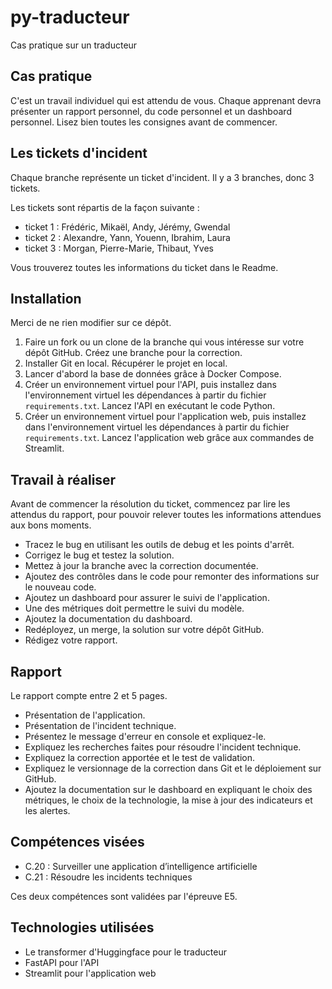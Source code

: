 # py-traducteur
Cas pratique sur un traducteur

## Cas pratique
C'est un travail individuel qui est attendu de vous. Chaque apprenant devra présenter un rapport personnel, du code personnel et un dashboard personnel. Lisez bien toutes les consignes avant de commencer.

## Les tickets d'incident
Chaque branche représente un ticket d'incident. Il y a 3 branches, donc 3 tickets.

Les tickets sont répartis de la façon suivante : 
- ticket 1 : Frédéric, Mikaël, Andy, Jérémy, Gwendal
- ticket 2 : Alexandre, Yann, Youenn, Ibrahim, Laura
- ticket 3 : Morgan, Pierre-Marie, Thibaut, Yves 

Vous trouverez toutes les informations du ticket dans le Readme.

## Installation
Merci de ne rien modifier sur ce dépôt.

1. Faire un fork ou un clone de la branche qui vous intéresse sur votre dépôt GitHub. Créez une branche pour la correction.
2. Installer Git en local. Récupérer le projet en local.
3. Lancer d'abord la base de données grâce à Docker Compose.
4. Créer un environnement virtuel pour l'API, puis installez dans l'environnement virtuel les dépendances à partir du fichier `requirements.txt`. Lancez l'API en exécutant le code Python.
5. Créer un environnement virtuel pour l'application web, puis installez dans l'environnement virtuel les dépendances à partir du fichier `requirements.txt`. Lancez l'application web grâce aux commandes de Streamlit.

## Travail à réaliser
Avant de commencer la résolution du ticket, commencez par lire les attendus du rapport, pour pouvoir relever toutes les informations attendues aux bons moments. 

- Tracez le bug en utilisant les outils de debug et les points d'arrêt.
- Corrigez le bug et testez la solution.
- Mettez à jour la branche avec la correction documentée.
- Ajoutez des contrôles dans le code pour remonter des informations sur le nouveau code.
- Ajoutez un dashboard pour assurer le suivi de l'application.
- Une des métriques doit permettre le suivi du modèle.
- Ajoutez la documentation du dashboard.
- Redéployez, un merge, la solution sur votre dépôt GitHub.
- Rédigez votre rapport.

## Rapport
Le rapport compte entre 2 et 5 pages.

- Présentation de l'application.
- Présentation de l'incident technique.
- Présentez le message d'erreur en console et expliquez-le.
- Expliquez les recherches faites pour résoudre l'incident technique.
- Expliquez la correction apportée et le test de validation.
- Expliquez le versionnage de la correction dans Git et le déploiement sur GitHub.
- Ajoutez la documentation sur le dashboard en expliquant le choix des métriques, le choix de la technologie, la mise à jour des indicateurs et les alertes.

## Compétences visées
- C.20 : Surveiller une application d’intelligence artificielle
- C.21 : Résoudre les incidents techniques

Ces deux compétences sont validées par l'épreuve E5.

## Technologies utilisées
- Le transformer d'Huggingface pour le traducteur
- FastAPI pour l'API
- Streamlit pour l'application web

